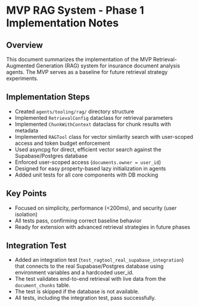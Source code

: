# MVP RAG System - Phase 1 Implementation Notes

## Overview
This document summarizes the implementation of the MVP Retrieval-Augmented Generation (RAG) system for insurance document analysis agents. The MVP serves as a baseline for future retrieval strategy experiments.

## Implementation Steps
- Created `agents/tooling/rag/` directory structure
- Implemented `RetrievalConfig` dataclass for retrieval parameters
- Implemented `ChunkWithContext` dataclass for chunk results with metadata
- Implemented `RAGTool` class for vector similarity search with user-scoped access and token budget enforcement
- Used asyncpg for direct, efficient vector search against the Supabase/Postgres database
- Enforced user-scoped access (`documents.owner = user_id`)
- Designed for easy property-based lazy initialization in agents
- Added unit tests for all core components with DB mocking

## Key Points
- Focused on simplicity, performance (<200ms), and security (user isolation)
- All tests pass, confirming correct baseline behavior
- Ready for extension with advanced retrieval strategies in future phases 

## Integration Test
- Added an integration test (`test_ragtool_real_supabase_integration`) that connects to the real Supabase/Postgres database using environment variables and a hardcoded user_id.
- The test validates end-to-end retrieval with live data from the `document_chunks` table.
- The test is skipped if the database is not available.
- All tests, including the integration test, pass successfully. 